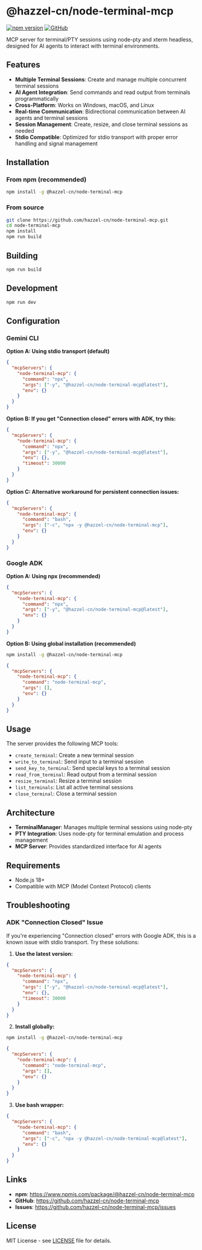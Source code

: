 # @hazzel-cn/node-terminal-mcp

[![npm version](https://badge.fury.io/js/%40hazzel-cn%2Fnode-terminal-mcp.svg)](https://www.npmjs.com/package/@hazzel-cn/node-terminal-mcp)
[![GitHub](https://img.shields.io/github/license/hazzel-cn/node-terminal-mcp)](https://github.com/hazzel-cn/node-terminal-mcp)

MCP server for terminal/PTY sessions using node-pty and xterm headless, designed for AI agents to interact with terminal environments.

## Features

- **Multiple Terminal Sessions**: Create and manage multiple concurrent terminal sessions
- **AI Agent Integration**: Send commands and read output from terminals programmatically
- **Cross-Platform**: Works on Windows, macOS, and Linux
- **Real-time Communication**: Bidirectional communication between AI agents and terminal sessions
- **Session Management**: Create, resize, and close terminal sessions as needed
- **Stdio Compatible**: Optimized for stdio transport with proper error handling and signal management

## Installation

### From npm (recommended)

```bash
npm install -g @hazzel-cn/node-terminal-mcp
```

### From source

```bash
git clone https://github.com/hazzel-cn/node-terminal-mcp.git
cd node-terminal-mcp
npm install
npm run build
```

## Building

```bash
npm run build
```

## Development

```bash
npm run dev
```

## Configuration

### Gemini CLI

**Option A: Using stdio transport (default)**
```json
{
  "mcpServers": {
    "node-terminal-mcp": {
      "command": "npx",
      "args": ["-y", "@hazzel-cn/node-terminal-mcp@latest"],
      "env": {}
    }
  }
}
```

**Option B: If you get "Connection closed" errors with ADK, try this:**
```json
{
  "mcpServers": {
    "node-terminal-mcp": {
      "command": "npx",
      "args": ["-y", "@hazzel-cn/node-terminal-mcp@latest"],
      "env": {},
      "timeout": 30000
    }
  }
}
```

**Option C: Alternative workaround for persistent connection issues:**
```json
{
  "mcpServers": {
    "node-terminal-mcp": {
      "command": "bash",
      "args": ["-c", "npx -y @hazzel-cn/node-terminal-mcp"],
      "env": {}
    }
  }
}
```

### Google ADK

**Option A: Using npx (recommended)**
```json
{
  "mcpServers": {
    "node-terminal-mcp": {
      "command": "npx",
      "args": ["-y", "@hazzel-cn/node-terminal-mcp@latest"],
      "env": {}
    }
  }
}
```

**Option B: Using global installation (recommended)**
```bash
npm install -g @hazzel-cn/node-terminal-mcp
```

```json
{
  "mcpServers": {
    "node-terminal-mcp": {
      "command": "node-terminal-mcp",
      "args": [],
      "env": {}
    }
  }
}
```

## Usage

The server provides the following MCP tools:

- `create_terminal`: Create a new terminal session
- `write_to_terminal`: Send input to a terminal session
- `send_key_to_terminal`: Send special keys to a terminal session
- `read_from_terminal`: Read output from a terminal session
- `resize_terminal`: Resize a terminal session
- `list_terminals`: List all active terminal sessions
- `close_terminal`: Close a terminal session

## Architecture

- **TerminalManager**: Manages multiple terminal sessions using node-pty
- **PTY Integration**: Uses node-pty for terminal emulation and process management
- **MCP Server**: Provides standardized interface for AI agents

## Requirements

- Node.js 18+
- Compatible with MCP (Model Context Protocol) clients

## Troubleshooting

### ADK "Connection Closed" Issue

If you're experiencing "Connection closed" errors with Google ADK, this is a known issue with stdio transport. Try these solutions:

1. **Use the latest version:**
```json
{
  "mcpServers": {
    "node-terminal-mcp": {
      "command": "npx",
      "args": ["-y", "@hazzel-cn/node-terminal-mcp@latest"],
      "env": {},
      "timeout": 30000
    }
  }
}
```

2. **Install globally:**
```bash
npm install -g @hazzel-cn/node-terminal-mcp
```
```json
{
  "mcpServers": {
    "node-terminal-mcp": {
      "command": "node-terminal-mcp",
      "args": [],
      "env": {}
    }
  }
}
```

3. **Use bash wrapper:**
```json
{
  "mcpServers": {
    "node-terminal-mcp": {
      "command": "bash",
      "args": ["-c", "npx -y @hazzel-cn/node-terminal-mcp@latest"],
      "env": {}
    }
  }
}
```

## Links

- **npm**: https://www.npmjs.com/package/@hazzel-cn/node-terminal-mcp
- **GitHub**: https://github.com/hazzel-cn/node-terminal-mcp
- **Issues**: https://github.com/hazzel-cn/node-terminal-mcp/issues

## License

MIT License - see [LICENSE](LICENSE) file for details.
